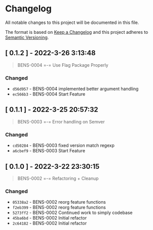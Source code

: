
# Changelog
All notable changes to this project will be documented in this file.

The format is based on [Keep a Changelog](https://keepachangelog.com/en/1.0.0/)
and this project adheres to [Semantic Versioning](https://semver.org/spec/v2.0.0.html).


## [ 0.1.2 ] - 2022-3-26 3:13:48

> BENS-0004 =-= Use Flag Package Properly

### Changed

- `d56d957` - BENS-0004 implemented better argument handling
- `ec566b3` - BENS-0004 Start Feature



## [ 0.1.1 ] - 2022-3-25 20:57:32

> BENS-0003 =-= Error handling on Semver

### Changed

- `cd50284` - BENS-0003 fixed version match regexp
- `a6cbef9` - BENS-0003 Start Feature



## [ 0.1.0 ] - 2022-3-22 23:30:15

> BENS-0002 =-= Refactoring + Cleanup

### Changed

- `05338a2` - BENS-0002 reorg feature functions
- `f2eb399` - BENS-0002 reorg feature functions
- `5273ff2` - BENS-0002 Continued work to simply codebase
- `45ba6bd` - BENS-0002 Initial refactor
- `2c64182` - BENS-0002 Initial refactor
